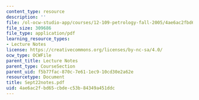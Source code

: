 ```yaml
---
content_type: resource
description: ''
file: /ol-ocw-studio-app/courses/12-109-petrology-fall-2005/4ae6ac2fbd65cbdec53b84349a451ddc_Sept22notes.pdf
file_size: 309686
file_type: application/pdf
learning_resource_types:
- Lecture Notes
license: https://creativecommons.org/licenses/by-nc-sa/4.0/
ocw_type: OCWFile
parent_title: Lecture Notes
parent_type: CourseSection
parent_uid: f5b77fac-870c-7e61-1ec9-10cd30e2a62e
resourcetype: Document
title: Sept22notes.pdf
uid: 4ae6ac2f-bd65-cbde-c53b-84349a451ddc
---
```

